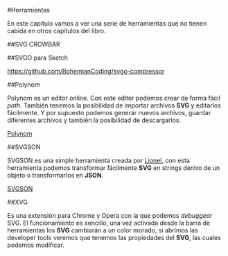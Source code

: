 #Herramientas

En este capítulo vamos a ver una serie de herramientas que no tienen cabida en otros capítulos del libro.

##SVG CROWBAR




##SVGO para Sketch

https://github.com/BohemianCoding/svgo-compressor

##Polynom

Polynom es un editor online. Con este editor podemos crear de forma fácil *path.* También tenemos la posibilidad de importar archivos **SVG** y editarlos fácilmente. Y por supuesto podemos generar nuevos archivos, guardar diferentes archivos y también la posibilidad de descargarlos.

[Polynom](polynom.co)

##SVGSON

SVGSON es una simple herramienta creada por [Lionel](https://elrumordelaluz.com), con esta herramienta podemos transformar fácilmente **SVG** en strings dentro de un objeto o transformarlos en **JSON**.

[SVGSON](https://github.com/elrumordelaluz/svgson)

##XVG

Es una extensión para Chrome y Opera con la que podemos *debuggear* SVG. El funcionamiento es sencillo, una vez activada desde la barra de herramientas los **SVG** cambiarán a un color morado, si abrimos las developer tools veremos que tenemos las propiedades del **SVG**, las cuales podemos modificar.


